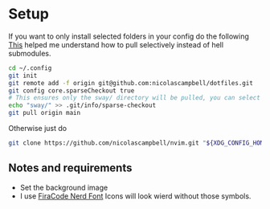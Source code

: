 # Setup
If you want to only install selected folders in your config do the following
[This](https://stackoverflow.com/questions/600079/how-do-i-clone-a-subdirectory-only-of-a-git-repository) helped me understand how to pull selectively instead of hell submodules.
```bash
cd ~/.config
git init
git remote add -f origin git@github.com:nicolascampbell/dotfiles.git
git config core.sparseCheckout true
# This ensures only the sway/ directory will be pulled, you can select what do you want to pull.
echo "sway/" >> .git/info/sparse-checkout
git pull origin main
```
Otherwise just do 
```bash
git clone https://github.com/nicolascampbell/nvim.git "${XDG_CONFIG_HOME:-$HOME/.config}"
```

## Notes and requirements

- Set the background image
- I use [FiraCode Nerd Font](https://www.nerdfonts.com/font-downloads) Icons will look wierd without those symbols. 

